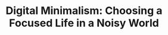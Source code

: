 ---
title: "Digital Minimalism: Choosing a Focused Life in a Noisy World"
description: 'Dalam beberapa tahun terakhir, Cal Newport sering menulis tentang bagaimana menjaga fokus di abad 21 untuk meningkatkan produktivitas. Buku ini ditulis Cal sebagai suksesor dari "Deep Work: Rules for Focused Success in a Distracted World", dan mengajak pembacanya untuk melihat kembali tools seperti social media.'
cover: "images/reading/eat-their-lunch.jpeg"
publishDate: 2019-01-01
authors: "Cal Newport"
categories: ["personal development"]
---